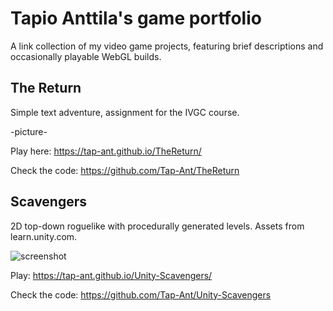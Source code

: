 # Tapio Anttila's game portfolio
A link collection of my video game projects, featuring brief descriptions and occasionally playable WebGL builds.

## The Return
Simple text adventure, assignment for the IVGC course.

-picture-

Play here: https://tap-ant.github.io/TheReturn/ 

Check the code: https://github.com/Tap-Ant/TheReturn 

## Scavengers
2D top-down roguelike with procedurally generated levels. Assets from learn.unity.com.

![screenshot](https://github.com/Tap-Ant/portfolio/assets/39406675/e69c0fce-3b69-48bf-bbba-dc7e8d68bc3e)

Play: https://tap-ant.github.io/Unity-Scavengers/

Check the code: https://github.com/Tap-Ant/Unity-Scavengers 
